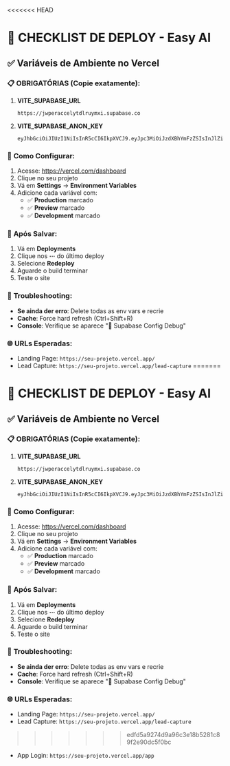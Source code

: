 <<<<<<< HEAD
# 🚀 CHECKLIST DE DEPLOY - Easy AI

## ✅ Variáveis de Ambiente no Vercel

### 📋 **OBRIGATÓRIAS** (Copie exatamente):

1. **VITE_SUPABASE_URL**
   ```
   https://jwperaccelytdlruymxi.supabase.co
   ```

2. **VITE_SUPABASE_ANON_KEY**
   ```
   eyJhbGciOiJIUzI1NiIsInR5cCI6IkpXVCJ9.eyJpc3MiOiJzdXBhYmFzZSIsInJlZiI6Imp3cGVyYWNjZWx5dGRscnV5bXhpIiwicm9sZSI6ImFub24iLCJpYXQiOjE3NTA4MjY1MTYsImV4cCI6MjA2NjQwMjUxNn0.HyYOhzRs7jVZkG2npu1EQlh01XYHDSf7Z1kPeqAepK8
   ```

### 🔧 **Como Configurar:**

1. Acesse: https://vercel.com/dashboard
2. Clique no seu projeto
3. Vá em **Settings** → **Environment Variables**
4. Adicione cada variável com:
   - ✅ **Production** marcado
   - ✅ **Preview** marcado  
   - ✅ **Development** marcado

### 🔄 **Após Salvar:**

1. Vá em **Deployments**
2. Clique nos **⋯** do último deploy
3. Selecione **Redeploy** 
4. Aguarde o build terminar
5. Teste o site

### 🐛 **Troubleshooting:**

- **Se ainda der erro**: Delete todas as env vars e recrie
- **Cache**: Force hard refresh (Ctrl+Shift+R)
- **Console**: Verifique se aparece "🔧 Supabase Config Debug"

### 🌐 **URLs Esperadas:**

- Landing Page: `https://seu-projeto.vercel.app/`
- Lead Capture: `https://seu-projeto.vercel.app/lead-capture`
=======
# 🚀 CHECKLIST DE DEPLOY - Easy AI

## ✅ Variáveis de Ambiente no Vercel

### 📋 **OBRIGATÓRIAS** (Copie exatamente):

1. **VITE_SUPABASE_URL**
   ```
   https://jwperaccelytdlruymxi.supabase.co
   ```

2. **VITE_SUPABASE_ANON_KEY**
   ```
   eyJhbGciOiJIUzI1NiIsInR5cCI6IkpXVCJ9.eyJpc3MiOiJzdXBhYmFzZSIsInJlZiI6Imp3cGVyYWNjZWx5dGRscnV5bXhpIiwicm9sZSI6ImFub24iLCJpYXQiOjE3NTA4MjY1MTYsImV4cCI6MjA2NjQwMjUxNn0.HyYOhzRs7jVZkG2npu1EQlh01XYHDSf7Z1kPeqAepK8
   ```

### 🔧 **Como Configurar:**

1. Acesse: https://vercel.com/dashboard
2. Clique no seu projeto
3. Vá em **Settings** → **Environment Variables**
4. Adicione cada variável com:
   - ✅ **Production** marcado
   - ✅ **Preview** marcado  
   - ✅ **Development** marcado

### 🔄 **Após Salvar:**

1. Vá em **Deployments**
2. Clique nos **⋯** do último deploy
3. Selecione **Redeploy** 
4. Aguarde o build terminar
5. Teste o site

### 🐛 **Troubleshooting:**

- **Se ainda der erro**: Delete todas as env vars e recrie
- **Cache**: Force hard refresh (Ctrl+Shift+R)
- **Console**: Verifique se aparece "🔧 Supabase Config Debug"

### 🌐 **URLs Esperadas:**

- Landing Page: `https://seu-projeto.vercel.app/`
- Lead Capture: `https://seu-projeto.vercel.app/lead-capture`
>>>>>>> edfd5a9274d9a96c3e18b5281c89f2e90dc5f0bc
- App Login: `https://seu-projeto.vercel.app/app` 